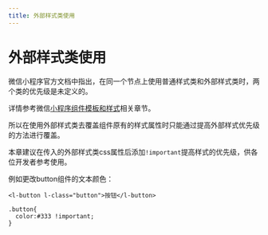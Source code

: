 ```yaml
---
title: 外部样式类使用
---
```


#  外部样式类使用

微信小程序官方文档中指出，在同一个节点上使用普通样式类和外部样式类时，两个类的优先级是未定义的。

详情参考微信[小程序组件模板和样式](https://developers.weixin.qq.com/miniprogram/dev/framework/custom-component/wxml-wxss.html)相关章节。

所以在使用外部样式类去覆盖组件原有的样式属性时只能通过提高外部样式优先级的方法进行覆盖。

本章建议在传入的外部样式类css属性后添加`!important`提高样式的优先级，供各位开发者参考使用。

例如更改button组件的文本颜色：

```wxml
<l-button l-class="button">按钮</l-button>
```

```wxss
.button{
  color:#333 !important;
}
```

